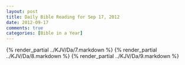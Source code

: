 ```yaml
---
layout: post
title: Daily Bible Reading for Sep 17, 2012
date: 2012-09-17
comments: true
categories: [Bible in a Year]
---
```

{% render_partial ../KJV/Da/7.markdown %}
{% render_partial ../KJV/Da/8.markdown %}
{% render_partial ../KJV/Da/9.markdown %}
